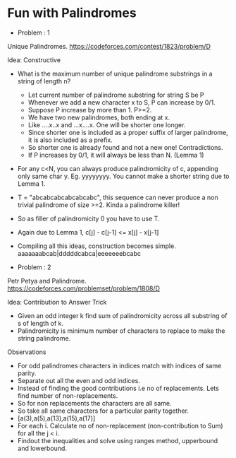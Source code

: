 # Fun with Palindromes


* Problem : 1

Unique Palindromes. https://codeforces.com/contest/1823/problem/D

Idea: Constructive

* What is the maximum number of unique palindrome substrings in a string of length n? 

  - Let current number of palindrome substring for string S be P 
  - Whenever we add a new character x to S, P can increase by 0/1.
  - Suppose P increase by more than 1. P>=2. 
  - We have two new palindromes, both ending at x. 
  - Like ....x..x and ...x....x. One will be shorter one longer.
  - Since shorter one is included as a proper suffix of larger palindrome, it is also included as a prefix. 
  - So shorter one is already found and not a new one! Contradictions. 
  - If P increases by 0/1, it will always be less than N. (Lemma 1) 


* For any c<N, you can always produce palindromicity of c, appending only same char y. Eg. yyyyyyyy. You cannot make a shorter string due to Lemma 1. 
* T = "abcabcabcabcabcabc", this sequence can never produce a non trivial palindrome of size >=2. Kinda a palindrome killer! 
* So as filler of palindromicity 0 you have to use T. 
* Again due to Lemma 1, c[j] - c[j-1] <= x[j] - x[j-1] 
* Compiling all this ideas, construction becomes simple. aaaaaaabcab|dddddcabca|eeeeeeebcabc 

* Problem : 2

Petr Petya and Palindrome. https://codeforces.com/problemset/problem/1808/D

Idea: Contribution to Answer Trick 

* Given an odd integer k find sum of palindromicity across all substring of s of length of k.
* Palindromicity is minimum number of characters to replace to make the string palindrome. 

Observations

* For odd palindromes characters in indices match with indices of same parity. 
* Separate out all the even and odd indices.
* Instead of finding the good contributions i.e no of replacements. Lets find number of non-replacements. 
* So for non replacements the characters are all same. 
* So take all same characters for a particular parity together.
* [a(3),a(5),a(13),a(15),a(17)]
* For each i. Calculate no of non-replacement (non-contribution to Sum) for all the j < i. 
* Findout the inequalities and solve using ranges method, upperbound and lowerbound. 
